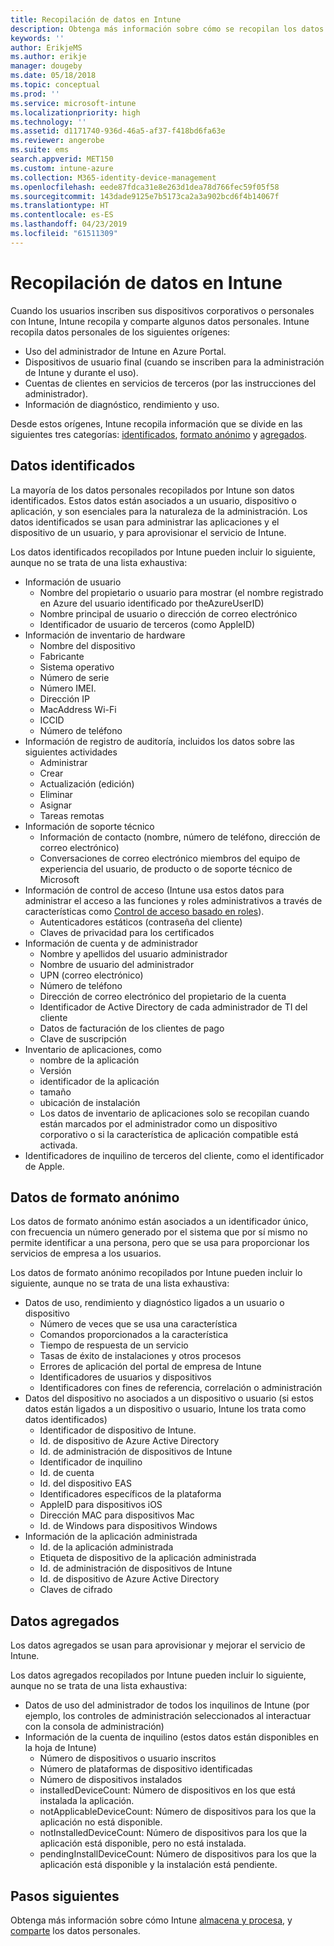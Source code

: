 ```yaml
---
title: Recopilación de datos en Intune
description: Obtenga más información sobre cómo se recopilan los datos personales en Intune.
keywords: ''
author: ErikjeMS
ms.author: erikje
manager: dougeby
ms.date: 05/18/2018
ms.topic: conceptual
ms.prod: ''
ms.service: microsoft-intune
ms.localizationpriority: high
ms.technology: ''
ms.assetid: d1171740-936d-46a5-af37-f418bd6fa63e
ms.reviewer: angerobe
ms.suite: ems
search.appverid: MET150
ms.custom: intune-azure
ms.collection: M365-identity-device-management
ms.openlocfilehash: eede87fdca31e8e263d1dea78d766fec59f05f58
ms.sourcegitcommit: 143dade9125e7b5173ca2a3a902bcd6f4b14067f
ms.translationtype: HT
ms.contentlocale: es-ES
ms.lasthandoff: 04/23/2019
ms.locfileid: "61511309"
---
```

# <a name="data-collection-in-intune"></a>Recopilación de datos en Intune

Cuando los usuarios inscriben sus dispositivos corporativos o personales con Intune, Intune recopila y comparte algunos datos personales. Intune recopila datos personales de los siguientes orígenes:

- Uso del administrador de Intune en Azure Portal.
- Dispositivos de usuario final (cuando se inscriben para la administración de Intune y durante el uso).
- Cuentas de clientes en servicios de terceros (por las instrucciones del administrador).
- Información de diagnóstico, rendimiento y uso.

Desde estos orígenes, Intune recopila información que se divide en las siguientes tres categorías: [identificados](#identified-data), [formato anónimo](#pseudonymized-data) y [agregados](#aggregated-data).

## <a name="identified-data"></a>Datos identificados

La mayoría de los datos personales recopilados por Intune son datos identificados. Estos datos están asociados a un usuario, dispositivo o aplicación, y son esenciales para la naturaleza de la administración. Los datos identificados se usan para administrar las aplicaciones y el dispositivo de un usuario, y para aprovisionar el servicio de Intune.

Los datos identificados recopilados por Intune pueden incluir lo siguiente, aunque no se trata de una lista exhaustiva: 

- Información de usuario
    - Nombre del propietario o usuario para mostrar (el nombre registrado en Azure del usuario identificado por theAzureUserID)
    - Nombre principal de usuario o dirección de correo electrónico
    - Identificador de usuario de terceros (como AppleID)
- Información de inventario de hardware
    - Nombre del dispositivo
    - Fabricante
    - Sistema operativo
    - Número de serie
    - Número IMEI.
    - Dirección IP
    - MacAddress Wi-Fi
    - ICCID
    - Número de teléfono
- Información de registro de auditoría, incluidos los datos sobre las siguientes actividades
    - Administrar
    - Crear
    - Actualización (edición)
    - Eliminar
    - Asignar
    - Tareas remotas
- Información de soporte técnico
    - Información de contacto (nombre, número de teléfono, dirección de correo electrónico)
    - Conversaciones de correo electrónico miembros del equipo de experiencia del usuario, de producto o de soporte técnico de Microsoft
- Información de control de acceso (Intune usa estos datos para administrar el acceso a las funciones y roles administrativos a través de características como [Control de acceso basado en roles](role-based-access-control.md)).
    - Autenticadores estáticos (contraseña del cliente)
    - Claves de privacidad para los certificados 
- Información de cuenta y de administrador
    - Nombre y apellidos del usuario administrador
    - Nombre de usuario del administrador
    - UPN (correo electrónico)
    - Número de teléfono
    - Dirección de correo electrónico del propietario de la cuenta
    - Identificador de Active Directory de cada administrador de TI del cliente
    - Datos de facturación de los clientes de pago
    - Clave de suscripción
- Inventario de aplicaciones, como
    - nombre de la aplicación
    - Versión
    - identificador de la aplicación
    - tamaño
    - ubicación de instalación
    - Los datos de inventario de aplicaciones solo se recopilan cuando están marcados por el administrador como un dispositivo corporativo o si la característica de aplicación compatible está activada.  
- Identificadores de inquilino de terceros del cliente, como el identificador de Apple. 

## <a name="pseudonymized-data"></a>Datos de formato anónimo

Los datos de formato anónimo están asociados a un identificador único, con frecuencia un número generado por el sistema que por sí mismo no permite identificar a una persona, pero que se usa para proporcionar los servicios de empresa a los usuarios. 

Los datos de formato anónimo recopilados por Intune pueden incluir lo siguiente, aunque no se trata de una lista exhaustiva: 

- Datos de uso, rendimiento y diagnóstico ligados a un usuario o dispositivo
    - Número de veces que se usa una característica
    - Comandos proporcionados a la característica
    - Tiempo de respuesta de un servicio
    - Tasas de éxito de instalaciones y otros procesos
    - Errores de aplicación del portal de empresa de Intune
    - Identificadores de usuarios y dispositivos
    - Identificadores con fines de referencia, correlación o administración 
- Datos del dispositivo no asociados a un dispositivo o usuario (si estos datos están ligados a un dispositivo o usuario, Intune los trata como datos identificados)
    - Identificador de dispositivo de Intune.
    - Id. de dispositivo de Azure Active Directory
    - Id. de administración de dispositivos de Intune
    - Identificador de inquilino
    - Id. de cuenta
    - Id. del dispositivo EAS
    - Identificadores específicos de la plataforma
    - AppleID para dispositivos iOS
    - Dirección MAC para dispositivos Mac
    - Id. de Windows para dispositivos Windows
- Información de la aplicación administrada
    - Id. de la aplicación administrada
    - Etiqueta de dispositivo de la aplicación administrada
    - Id. de administración de dispositivos de Intune
    - Id. de dispositivo de Azure Active Directory
    - Claves de cifrado

## <a name="aggregated-data"></a>Datos agregados

Los datos agregados se usan para aprovisionar y mejorar el servicio de Intune. 

Los datos agregados recopilados por Intune pueden incluir lo siguiente, aunque no se trata de una lista exhaustiva: 

- Datos de uso del administrador de todos los inquilinos de Intune (por ejemplo, los controles de administración seleccionados al interactuar con la consola de administración)
- Información de la cuenta de inquilino (estos datos están disponibles en la hoja de Intune)
    - Número de dispositivos o usuario inscritos
    - Número de plataformas de dispositivo identificadas  
    - Número de dispositivos instalados
    - installedDeviceCount: Número de dispositivos en los que está instalada la aplicación.
    - notApplicableDeviceCount: Número de dispositivos para los que la aplicación no está disponible.
    - notInstalledDeviceCount: Número de dispositivos para los que la aplicación está disponible, pero no está instalada.
    - pendingInstallDeviceCount: Número de dispositivos para los que la aplicación está disponible y la instalación está pendiente.
    
## <a name="next-steps"></a>Pasos siguientes

Obtenga más información sobre cómo Intune [almacena y procesa](privacy-data-store-process.md), y [comparte](privacy-data-secure-share.md) los datos personales. 
